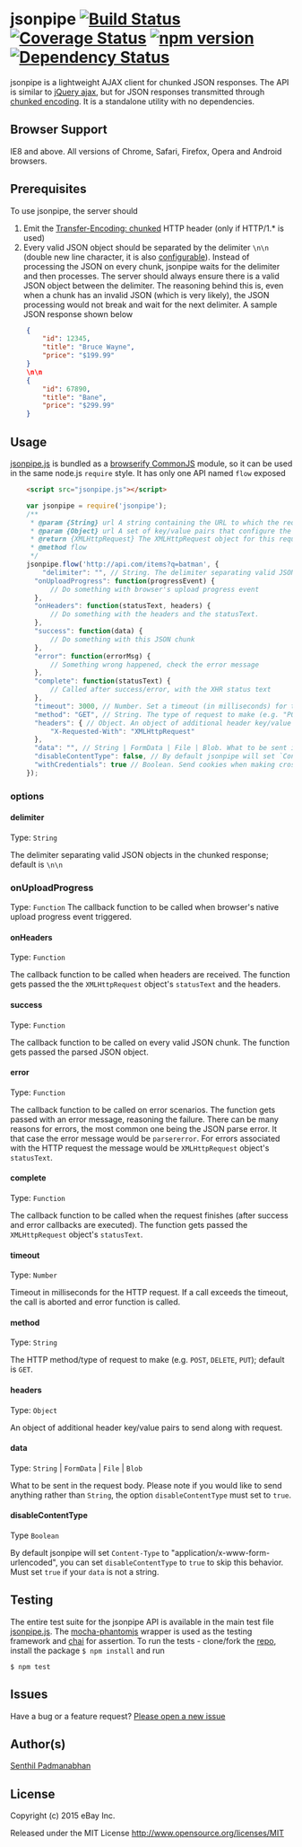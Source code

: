 # jsonpipe [![Build Status](https://travis-ci.org/eBay/jsonpipe.svg?branch=master)](https://travis-ci.org/eBay/jsonpipe) [![Coverage Status](https://coveralls.io/repos/eBay/jsonpipe/badge.svg?branch=master&service=github)](https://coveralls.io/github/eBay/jsonpipe?branch=master) [![npm version](https://badge.fury.io/js/jsonpipe.svg)](http://badge.fury.io/js/jsonpipe) [![Dependency Status](https://david-dm.org/ebay/jsonpipe.svg)](https://david-dm.org/ebay/jsonpipe)

jsonpipe is a lightweight AJAX client for chunked JSON responses. The API is similar to [jQuery ajax](http://api.jquery.com/jquery.ajax/), but for JSON responses transmitted through [chunked encoding](http://en.wikipedia.org/wiki/Chunked_transfer_encoding). It is a standalone utility with no dependencies. 

## Browser Support
IE8 and above. All versions of Chrome, Safari, Firefox, Opera and Android browsers.

## Prerequisites
To use jsonpipe, the server should 

1. Emit the [Transfer-Encoding: chunked](http://en.wikipedia.org/wiki/Chunked_transfer_encoding) HTTP header (only if HTTP/1.* is used)
2. Every valid JSON object should be separated by the delimiter `\n\n` (double new line character, it is also  [configurable](https://github.com/eBay/jsonpipe#delimiter)). Instead of processing the JSON on every chunk, jsonpipe waits for the delimiter and then processes. The server should always ensure there is a valid JSON object between the delimiter. The reasoning behind this is, even when a chunk has an invalid JSON (which is very likely), the JSON processing would not break and wait for the next delimiter. A sample JSON response shown below 
```JSON
    {
        "id": 12345,
        "title": "Bruce Wayne",
        "price": "$199.99"
    }
    \n\n
    {
        "id": 67890,
        "title": "Bane",
        "price": "$299.99"
    }
```

## Usage
[jsonpipe.js](https://github.com/eBay/jsonpipe/blob/master/jsonpipe.js) is bundled as a [browserify CommonJS](http://dontkry.com/posts/code/browserify-and-the-universal-module-definition.html) module, so it can be used in the same node.js `require` style. It has only one API named `flow` exposed 
```HTML
    <script src="jsonpipe.js"></script>
```
```JavaScript
    var jsonpipe = require('jsonpipe');
	/**
     * @param {String} url A string containing the URL to which the request is sent.
     * @param {Object} url A set of key/value pairs that configure the Ajax request.
     * @return {XMLHttpRequest} The XMLHttpRequest object for this request.
     * @method flow
     */
    jsonpipe.flow('http://api.com/items?q=batman', {
    	"delimiter": "", // String. The delimiter separating valid JSON objects; default is "\n\n"
      "onUploadProgress": function(progressEvent) {
          // Do something with browser's upload progress event
      },
      "onHeaders": function(statusText, headers) {
          // Do something with the headers and the statusText.
      },
      "success": function(data) {
          // Do something with this JSON chunk
      },
      "error": function(errorMsg) {
          // Something wrong happened, check the error message
      },
      "complete": function(statusText) {
          // Called after success/error, with the XHR status text
      },
      "timeout": 3000, // Number. Set a timeout (in milliseconds) for the request
      "method": "GET", // String. The type of request to make (e.g. "POST", "GET", "PUT"); default is "GET"
      "headers": { // Object. An object of additional header key/value pairs to send along with request
          "X-Requested-With": "XMLHttpRequest"
      },
      "data": "", // String | FormData | File | Blob. What to be sent in the request body.
      "disableContentType": false, // By default jsonpipe will set `Content-Type` to "application/x-www-form-urlencoded", you can set `disableContentType` to `true` to skip this behavior. Must set `true` if your `data` is not a string.
      "withCredentials": true // Boolean. Send cookies when making cross-origin requests; default is true
    });
```

### options
#### delimiter
Type: `String`

The delimiter separating valid JSON objects in the chunked response; default is `\n\n`

### onUploadProgress
Type: `Function`
The callback function to be called when browser's native upload progress event triggered.

#### onHeaders
Type: `Function`

The callback function to be called when headers are received. The function gets passed the the `XMLHttpRequest` object's  `statusText` and the headers.

#### success
Type: `Function`

The callback function to be called on every valid JSON chunk. The function gets passed the parsed JSON object. 

#### error
Type: `Function`

The callback function to be called on error scenarios. The function gets passed with an error message, reasoning the failure. There can be many reasons for errors, the most common one being the JSON parse error. It that case the error message would be `parsererror`. For errors associated with the HTTP request the message would be `XMLHttpRequest` object's  `statusText`. 

#### complete
Type: `Function`

The callback function to be called when the request finishes (after success and error callbacks are executed). The function gets passed the `XMLHttpRequest` object's  `statusText`.

#### timeout
Type: `Number`

Timeout in milliseconds for the HTTP request. If a call exceeds the timeout, the call is aborted and error function is called.

#### method
Type: `String`

The HTTP method/type of request to make (e.g. `POST`, `DELETE`, `PUT`); default is `GET`.

#### headers
Type: `Object`

An object of additional header key/value pairs to send along with request.

#### data
Type: `String` | `FormData` | `File` | `Blob`

What to be sent in the request body. Please note if you would like to send anything rather than `String`, the option `disableContentType` must set to `true`.

#### disableContentType
Type `Boolean`

By default jsonpipe will set `Content-Type` to "application/x-www-form-urlencoded", you can set `disableContentType` to `true` to skip this behavior. Must set `true` if your `data` is not a string.

## Testing
The entire test suite for the jsonpipe API is available in the main test file  [jsonpipe.js](https://github.com/eBay/jsonpipe/blob/master/test/jsonpipe.js). The [mocha-phantomjs](https://github.com/metaskills/mocha-phantomjs) wrapper is used as the testing framework and [chai](http://chaijs.com/api/assert/) for assertion. To run the tests - clone/fork the [repo](https://github.com/eBay/jsonpipe), 
install the package `$ npm install` and run

    $ npm test

## Issues
Have a bug or a feature request? [Please open a new issue](https://github.com/eBay/jsonpipe/issues)

## Author(s)
[Senthil Padmanabhan](http://senthilp.com/)

## License 
Copyright (c) 2015 eBay Inc.

Released under the MIT License
http://www.opensource.org/licenses/MIT
